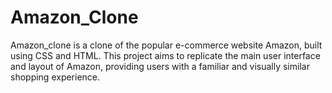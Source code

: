 # Amazon_Clone
Amazon_clone  is a clone of the popular e-commerce website Amazon, built using CSS and HTML.  This project aims to replicate the main user interface and layout of Amazon, providing users with a familiar and visually similar shopping experience.
